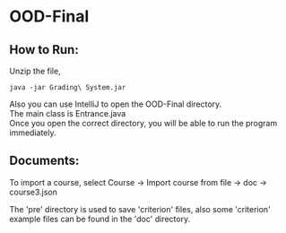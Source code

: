 # OOD-Final

## How to Run:

Unzip the file,

```
java -jar Grading\ System.jar
```

Also you can use IntelliJ to open the OOD-Final directory.  
The main class is Entrance.java  
Once you open the correct directory, you will be able to run the program immediately.

## Documents:

To import a course, select Course -> Import course from file -> doc -> course3.json

The 'pre' directory is used to save 'criterion' files, also some 'criterion' example files can be found in the 'doc' directory.
